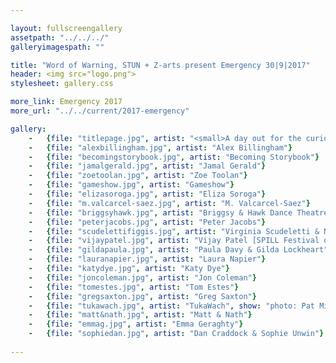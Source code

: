 ```yaml
---

layout: fullscreengallery
assetpath: "../../../"
galleryimagespath: ""

title: "Word of Warning, STUN + Z-arts present Emergency 30|9|2017"
header: <img src="logo.png">
stylesheet: gallery.css

more_link: Emergency 2017
more_url: "../../current/2017-emergency"

gallery:
    -   {file: "titlepage.jpg", artist: "<small>A day out for the curious, Sat 30 Sept at Z-arts.", show: "Scudeletti & Figgis by Matt Warner Photography</small>"}
    -   {file: "alexbillingham.jpg", artist: "Alex Billingham"}
    -   {file: "becomingstorybook.jpg", artist: "Becoming Storybook"}
    -   {file: "jamalgerald.jpg", artist: "Jamal Gerald"}
    -   {file: "zoetoolan.jpg", artist: "Zoe Toolan"}
    -   {file: "gameshow.jpg", artist: "Gameshow"}
    -   {file: "elizasoroga.jpg", artist: "Eliza Soroga"}
    -   {file: "m.valcarcel-saez.jpg", artist: "M. Valcarcel-Saez"}
    -   {file: "briggsyhawk.jpg", artist: "Briggsy & Hawk Dance Theatre"}
    -   {file: "peterjacobs.jpg", artist: "Peter Jacobs"}
    -   {file: "scudelettifiggis.jpg", artist: "Virginia Scudeletti & Nicholas Figgis", show: "Matt Warner Photography"}
    -   {file: "vijaypatel.jpg", artist: "Vijay Patel [SPILL Festival of Performance 2016, produced by Pacitti Company]", show: "Christa Holka"}
    -   {file: "gildapaula.jpg", artist: "Paula Davy & Gilda Lockheart"}
    -   {file: "lauranapier.jpg", artist: "Laura Napier"}
    -   {file: "katydye.jpg", artist: "Katy Dye"}
    -   {file: "joncoleman.jpg", artist: "Jon Coleman"}
    -   {file: "tomestes.jpg", artist: "Tom Estes"}
    -   {file: "gregsaxton.jpg", artist: "Greg Saxton"}
    -   {file: "tukawach.jpg", artist: "TukaWach", show: "photo: Pat Mic</small>"}
    -   {file: "matt&nath.jpg", artist: "Matt & Nath"}
    -   {file: "emmag.jpg", artist: "Emma Geraghty"}
    -   {file: "sophiedan.jpg", artist: "Dan Craddock & Sophie Unwin"}
     
---
```

